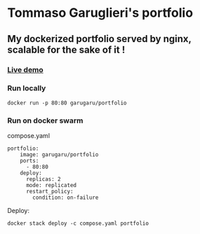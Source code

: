 
# Tommaso Garuglieri's portfolio

## My dockerized portfolio served by nginx, scalable for the sake of it !

### [Live demo](http://garu.pizza/)

### Run locally

    docker run -p 80:80 garugaru/portfolio

### Run on docker swarm

compose.yaml


    portfolio:
        image: garugaru/portfolio
        ports:
          - 80:80
        deploy:
          replicas: 2
          mode: replicated
          restart_policy:
            condition: on-failure


Deploy:

    docker stack deploy -c compose.yaml portfolio
